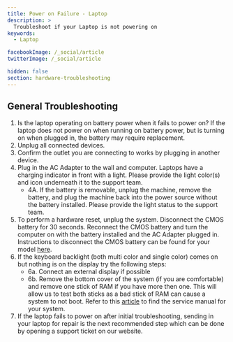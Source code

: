 ```yaml
---
title: Power on Failure - Laptop
description: >
  Troubleshoot if your Laptop is not powering on
keywords:
  - Laptop

facebookImage: /_social/article
twitterImage: /_social/article

hidden: false
section: hardware-troubleshooting
---
```


## General Troubleshooting

1. Is the laptop operating on battery power when it fails to power on? If the laptop does not power on when running on battery power, but is turning on when plugged in, the battery may require replacement.
2. Unplug all connected devices.
3. Confirm the outlet you are connecting to works by plugging in another device.
4. Plug in the AC Adapter to the wall and computer. Laptops have a charging indicator in front with a light. Please provide the light color(s) and icon underneath it to the support team.
     - 4A. If the battery is removable, unplug the machine, remove the battery, and plug the machine back into the power source without the battery installed. Please provide the light status to the support team.
5. To perform a hardware reset, unplug the system. Disconnect the CMOS battery for 30 seconds. Reconnect the CMOS battery and turn the computer on with the battery installed and the AC Adapter plugged in. Instructions to disconnect the CMOS battery can be found for your model [here](https://tech-docs.system76.com/models/README.html).
6. If the keyboard backlight (both multi color and single color) comes on but nothing is on the display try the following steps:
    - 6a. Connect an external display if possible
    - 6b. Remove the bottom cover of the system (if you are comfortable) and remove one stick of RAM if you have more then one. This will allow us to test both sticks as a bad stick of RAM can cause a system to not boot. Refer to this [article](/articles/guides) to find the service manual for your system.
7. If the laptop fails to power on after initial troubleshooting, sending in your laptop for repair is the next recommended step which can be done by opening a support ticket on our website.
